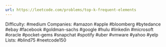 ```yaml
---
url: https://leetcode.com/problems/top-k-frequent-elements
---
```


Difficulty: #medium
Companies: #amazon #apple #bloomberg #bytedance #ebay #facebook #goldman-sachs #google #hulu #linkedin #microsoft #oracle #pocket-gems #snapchat #spotify #uber #vmware #yahoo #yelp
Lists: #blind75 #neetcode150